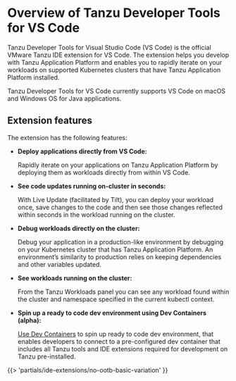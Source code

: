 # Overview of Tanzu Developer Tools for VS Code

Tanzu Developer Tools for Visual Studio Code (VS Code) is the official VMware Tanzu IDE extension
for VS Code. The extension helps you develop with Tanzu Application Platform and enables you to
rapidly iterate on your workloads on supported Kubernetes clusters that have Tanzu Application
Platform installed.

Tanzu Developer Tools for VS Code currently supports VS Code on macOS and Windows OS for Java
applications.

## <a id="extension-features"></a> Extension features

The extension has the following features:

- **Deploy applications directly from VS Code:**

  Rapidly iterate on your applications on Tanzu Application Platform by deploying them as workloads
  directly from within VS Code.

- **See code updates running on-cluster in seconds:**

  With Live Update (facilitated by Tilt), you can deploy your workload once, save changes to the code
  and then see those changes reflected within seconds in the workload running on the cluster.

- **Debug workloads directly on the cluster:**

  Debug your application in a production-like environment by debugging on your Kubernetes cluster
  that has Tanzu Application Platform.
  An environment’s similarity to production relies on keeping dependencies and other variables updated.

- **See workloads running on the cluster:**

  From the Tanzu Workloads panel you can see any workload found within the cluster and namespace
  specified in the current kubectl context.

- **Spin up a ready to code dev environment using Dev Containers (alpha):**

  [Use Dev Containers](devcontainers.hbs.md) to spin up ready to code dev environment, that enables developers to connect to a pre-configured dev container that includes all Tanzu tools and IDE extensions required for development on Tanzu pre-installed.

{{> 'partials/ide-extensions/no-ootb-basic-variation' }}